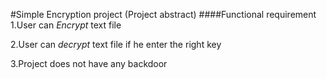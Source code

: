#Simple Encryption project (Project abstract) 
####Functional requirement
1.User can *Encrypt* text file

2.User can *decrypt* text file if he enter the right key
 
3.Project does not have any backdoor 

